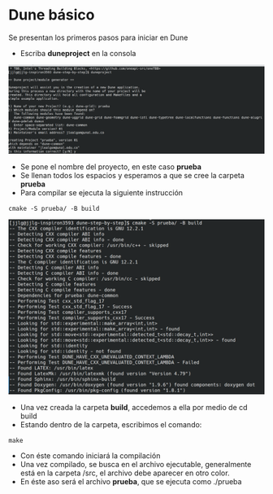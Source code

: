 # Dune básico

Se presentan los primeros pasos para iniciar en Dune

* Escriba **duneproject** en la consola


<div>
<p style = 'text-align:center;'>
<img src="https://github.com/asoleal/dune-step-by-step/blob/main/creacion.png" >
</p>
</div>

* Se pone el nombre del proyecto, en este caso **prueba**
* Se llenan todos los espacios y esperamos a que se cree la carpeta **prueba**
* Para compilar se ejecuta la siguiente instrucción
```
cmake -S prueba/ -B build
```
<div>
<p style = 'text-align:center;'>
<img src="https://github.com/asoleal/dune-step-by-step/blob/main/cmake.png" >
</p>
</div>


* Una vez creada la carpeta **build**, accedemos a ella por medio de cd build
* Estando dentro de la carpeta, escribimos el comando:
````
make
````
* Con éste comando iniciará la compilación
* Una vez compilado, se busca en el archivo ejecutable, generalmente está 
en la carpeta /src, el archivo debe aparecer en otro color.
* En éste aso será el archivo **prueba**, que se ejecuta como ./prueba
